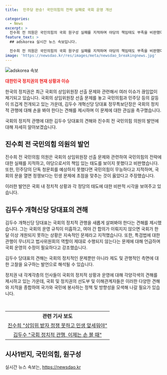 ```yaml
---
title:  민주당 완승! 국민의힘의 전략 실패로 국회 운영 개선

categories:
  - News
excerpt: >
  진수희 전 의원은 국민의힘의 국회 원구성 실패를 지적하며 야당의 책임태도 부족을 비판했다. 추경호 의원의 사의표명과 김두수 당대표의 국회 정치적 관행에 대한 견해를 소개했다. 또한, 국회 운영 규칙의 문제와 법사위원장 관행 무시에 대한 우려를 표명했다. 국민의힘과 개혁신당의 관점을 다룬 박영환의 시사1번지 출연 내용. #시사1번지 #국민의힘 #원구성
feature_text: >
  ## adskorea 실시간 뉴스 속보입니다.

  진수희 전 의원은 국민의힘의 국회 원구성 실패를 지적하며 야당의 책임태도 부족을 비판했다. 추경호 의원의 사의표명과 김두수 당대표의 국회 정치적 관행에 대한 견해를 소개했다. 또한, 국회 운영 규칙의 문제와 법사위원장 관행 무시에 대한 우려를 표명했다. 국민의힘과 개혁신당의 관점을 다룬 박영환의 시사1번지 출연 내용. #시사1번지 #국민의힘 #원구성
image: 'https://newsdao.kr/res/images/meta/newsdao_breakingnews.jpg'
---
```


<p><img src="https://newsdao.kr/res/images/meta/newsdao_breakingnews.jpg" alt="adskorea 속보" /></p>

<p><b><span style="color: #ee2323;">대한민국 정치권의 현재 상황과 이슈</span></b></p>

<p>한국의 정치권은 최근 국회의 상임위원장 선출 문제와 관련해서 여러 이슈가 끊임없이 제기되고 있습니다. 국회의 상임위원장 선출 문제를 놓고 국민의힘과 민주당 등의 갈등이 뜨겁게 전개되고 있는 가운데, 김두수 개혁신당 당대표 정무특보단장은 국회의 정치적 관행에 대해 손을 봐야 한다는 견해를 제시하며 이 문제에 대한 관심을 촉구했습니다.</p>

<p>국회의 정치적 관행에 대한 김두수 당대표의 견해와 진수희 전 국민의힘 의원의 발언에 대해 자세히 알아보겠습니다.</p>

<h2 data-ke-size="size26">진수희 전 국민의힘 의원의 발언</h2>

<p>진수희 전 국민의힘 의원은 국회의 상임위원장 선출 문제와 관련하여 국민의힘의 전략에 대한 실패를 지적하고, 야당으로서의 책임 있는 태도를 보이지 못했다고 비판했습니다. 또한, 민주당의 단독 청문회를 예상하지 못했다면 국민의힘이 무능하다고 지적하며, 국회의 문을 열면 정쟁보다는 민생 문제에 초점을 맞추는 것이 옳았다고 주장했습니다.</p>

<p>이러한 발언은 국회 내 정치적 상황과 각 정당의 태도에 대한 비판적 시각을 보여주고 있습니다.</p>

<h2 data-ke-size="size26">김두수 개혁신당 당대표의 견해</h2>

<p>김두수 개혁신당 당대표는 국회의 정치적 관행을 새롭게 살펴봐야 한다는 견해를 제시했습니다. 그는 국회의 운영 규칙이 미흡하고, 여야 간 합의가 이뤄지지 않으면 국회가 한 달 이상 개원되지 못하는 상황은 지속적인 문제라고 지적했습니다. 또한, 특검법에 대한 관행이 무너지고 법사위원회의 역할이 제대로 수행되지 않는다는 문제에 대해 언급하며 국회 운영의 수정이 필요하다고 강조했습니다.</p>

<p>김두수 당대표의 견해는 국회의 정치적인 문제뿐만 아니라 제도 및 관행적인 측면에 대한 고찰을 요구하는 발언으로 해석될 수 있습니다.</p>

<p>정치권 내 각계각층의 인사들이 국회의 정치적 상황과 운영에 대해 각양각색의 견해를 제시하고 있는 가운데, 국회 및 정치권의 선도부 및 이해관계자들은 이러한 다양한 견해와 지적을 종합하여 국가와 국민에 봉사하는 정책 및 방향성을 모색해 나갈 필요가 있습니다.</p>

<p data-ke-size="size16">&nbsp;</p>

<table>
    <tbody>
        <tr>
            <td style="text-align: center; height: 17px;"><b>관련 기사 보도</b></td>
        </tr>
        <tr>
            <td style="text-align: center; height: 17px;"><a href="https://www.khan.co.kr/politics/national-politics/article/202106251031001">진수희 "상임위 받자 정쟁 못하고 민생 앞세워야"</a></td>
        </tr>
        <tr>
            <td style="text-align: center; height: 17px;"><a href="https://www.donga.com/news/Politics/article/all/20210625/107863144/1">김두수 "국회 정치적 관행, 이제는 손 볼 때"</a></td>
        </tr>
    </tbody>
</table>

<h2 data-ke-size="size26">시사1번지, 국민의힘, 원구성</h2>
실시간 뉴스 속보는, <a href="https://newsdao.kr" rel="dofollow">https://newsdao.kr</a>


